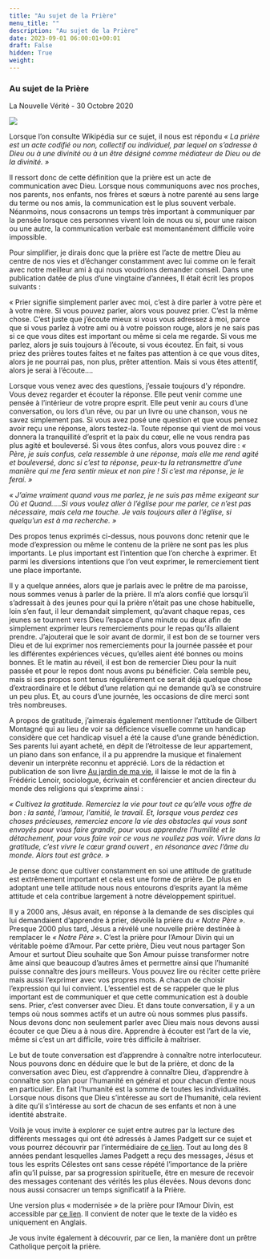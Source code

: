 ```yaml
---
title: "Au sujet de la Prière"
menu_title: ""
description: "Au sujet de la Prière"
date: 2023-09-01 06:00:01+00:01
draft: False
hidden: True
weight:
---
```

### Au sujet de la Prière

La Nouvelle Vérité - 30 Octobre 2020

![](16-fr-blog/au-sujet-de-la-prière.webp)

Lorsque l’on consulte Wikipédia sur ce sujet, il nous est répondu *« La prière est un acte codifié ou non, collectif ou individuel, par lequel on s’adresse à Dieu ou à une divinité ou à un être désigné comme médiateur de Dieu ou de la divinité. »*

Il ressort donc de cette définition que la prière est un acte de communication avec Dieu. Lorsque nous communiquons avec nos proches, nos parents, nos enfants, nos frères et sœurs à notre parenté au sens large du terme ou nos amis, la communication est le plus souvent verbale. Néanmoins, nous consacrons un temps très important à communiquer par la pensée lorsque ces personnes vivent loin de nous ou si, pour une raison ou une autre, la communication verbale est momentanément difficile voire impossible.

Pour simplifier, je dirais donc que la prière est l’acte de mettre Dieu au centre de nos vies et d’échanger constamment avec lui comme on le ferait avec notre meilleur ami à qui nous voudrions demander conseil. Dans une publication datée de plus d’une vingtaine d’années, Il était écrit les propos suivants :

« Prier signifie simplement parler avec moi, c’est à dire parler à votre père et à votre mère. Si vous pouvez parler, alors vous pouvez prier. C’est la même chose. C’est juste que j’écoute mieux si vous vous adressez à moi, parce que si vous parlez à votre ami ou à votre poisson rouge, alors je ne sais pas si ce que vous dites est important ou même si cela me regarde. Si vous me parlez, alors je suis toujours à l’écoute, si vous écoutez. En fait, si vous priez des prières toutes faites et ne faites pas attention à ce que vous dites, alors je ne pourrai pas, non plus, prêter attention. Mais si vous êtes attentif, alors je serai à l’écoute….

Lorsque vous venez avec des questions, j’essaie toujours d’y répondre. Vous devez regarder et écouter la réponse. Elle peut venir comme une pensée à l’intérieur de votre propre esprit. Elle peut venir au cours d’une conversation, ou lors d’un rêve, ou par un livre ou une chanson, vous ne savez simplement pas. Si vous avez posé une question et que vous pensez avoir reçu une réponse, alors testez-la. Toute réponse qui vient de moi vous donnera la tranquillité d’esprit et la paix du cœur, elle ne vous rendra pas plus agité et bouleversé. Si vous êtes confus, alors vous pouvez dire : *« Père, je suis confus, cela ressemble à une réponse, mais elle me rend agité et bouleversé, donc si c’est ta réponse, peux-tu la retransmettre d’une manière qui me fera sentir mieux et non pire ! Si c’est ma réponse, je le ferai. »*

*« J’aime vraiment quand vous me parlez, je ne suis pas même exigeant sur Où et Quand…..Si vous voulez aller à l’église pour me parler, ce n’est pas nécessaire, mais cela me touche. Je vais toujours aller à l’église, si quelqu’un est à ma recherche. »*

Des propos tenus exprimés ci-dessus, nous pouvons donc retenir que le mode d’expression ou même le contenu de la prière ne sont pas les plus importants. Le plus important est l’intention que l’on cherche à exprimer. Et parmi les diversions intentions que l’on veut exprimer, le remerciement tient une place importante.

Il y a quelque années, alors que je parlais avec le prêtre de ma paroisse, nous sommes venus à parler de la prière. Il m’a alors confié que lorsqu’il s’adressait à des jeunes pour qui la prière n’était pas une chose habituelle, loin s’en faut, il leur demandait simplement, qu’avant chaque repas, ces jeunes se tournent vers Dieu l’espace d’une minute ou deux afin de simplement exprimer leurs remerciements pour le repas qu’ils allaient prendre. J’ajouterai que le soir avant de dormir, il est bon de se tourner vers Dieu et de lui exprimer nos remerciements pour la journée passée et pour les différentes expériences vécues, qu’elles aient été bonnes ou moins bonnes. Et le matin au réveil, il est bon de remercier Dieu pour la nuit passée et pour le repos dont nous avons pu bénéficier. Cela semble peu, mais si ses propos sont tenus régulièrement ce serait déjà quelque chose d’extraordinaire et le début d’une relation qui ne demande qu’à se construire un peu plus. Et, au cours d’une journée, les occasions de dire merci sont très nombreuses.

A propos de gratitude, j’aimerais également mentionner l’attitude de Gilbert Montagné qui au lieu de voir sa déficience visuelle comme un handicap considère que cet handicap visuel a été la cause d’une grande bénédiction. Ses parents lui ayant acheté, en dépit de l’étroitesse de leur appartement, un piano dans son enfance, il a pu apprendre la musique et finalement devenir un interprète reconnu et apprécié. Lors de la rédaction et publication de son livre [Au jardin de ma vie](https://editions.flammarion.com/au-jardin-de-ma-vie/9782081436466), il laisse le mot de la fin à Frédéric Lenoir, sociologue, écrivain et conférencier et ancien directeur du monde des religions qui s’exprime ainsi :

*« Cultivez la gratitude. Remerciez la vie pour tout ce qu’elle vous offre de bon : la santé, l’amour, l’amitié, le travail. Et, lorsque vous perdez ces choses précieuses, remerciez encore la vie des obstacles qui vous sont envoyés pour vous faire grandir, pour vous apprendre l’humilité et le détachement, pour vous faire voir ce vous ne vouliez pas voir. Vivre dans la gratitude, c’est vivre le cœur grand ouvert , en résonance avec l’âme du monde. Alors tout est grâce. »*

Je pense donc que cultiver constamment en soi une attitude de gratitude est extrêmement important et cela est une forme de prière. De plus en adoptant une telle attitude nous nous entourons d’esprits ayant la même attitude et cela contribue largement à notre développement spirituel.

Il y a 2000 ans, Jésus avait, en réponse à la demande de ses disciples qui lui demandaient d’apprendre à prier, dévoilé la prière du *« Notre Père »*. Presque 2000 plus tard, Jésus a révélé une nouvelle prière destinée à remplacer le *« Notre Père »*. C’est la prière pour l’Amour Divin qui un véritable poème d’Amour. Par cette prière, Dieu veut nous partager Son Amour et surtout Dieu souhaite que Son Amour puisse transformer notre âme ainsi que beaucoup d’autres âmes et permettre ainsi que l’humanité puisse connaître des jours meilleurs. Vous pouvez lire ou réciter cette prière mais aussi l’exprimer avec vos propres mots. A chacun de choisir l’expression qui lui convient. L’essentiel est de se rappeler que le plus important est de communiquer et que cette communication est à double sens. Prier, c’est converser avec Dieu. Et dans toute conversation, il y a un temps où nous sommes actifs et un autre où nous sommes plus passifs. Nous devons donc non seulement parler avec Dieu mais nous devons aussi écouter ce que Dieu a à nous dire. Apprendre à écouter est l’art de la vie, même si c’est un art difficile, voire très difficile à maîtriser.

Le but de toute conversation est d’apprendre à connaître notre interlocuteur. Nous pouvons donc en déduire que le but de la prière, et donc de la conversation avec Dieu, est d’apprendre à connaître Dieu, d’apprendre à connaître son plan pour l’humanité en général et pour chacun d’entre nous en particulier. En fait l’humanité est la somme de toutes les individualités. Lorsque nous disons que Dieu s’intéresse au sort de l’humanité, cela revient à dite qu’il s’intéresse au sort de chacun de ses enfants et non à une identité abstraite.

Voilà je vous invite à explorer ce sujet entre autres par la lecture des différents messages qui ont été adressés à James Padgett sur ce sujet et vous pourrez découvrir par l’intermédiaire de [ce lien](https://lanouvellenaissance.com/tag/priere/). Tout au long des 8 années pendant lesquelles James Padgett a reçu des messages, Jésus et tous les esprits Célestes ont sans cesse répété l’importance de la prière afin qu’il puisse, par sa progression spirituelle, être en mesure de recevoir des messages contenant des vérités les plus élevées. Nous devons donc nous aussi consacrer un temps significatif à la Prière.

Une version plus « modernisée » de la prière pour l’Amour Divin, est accessible par [ce lien](https://www.youtube.com/watch?v=d_4NDWQ5glE). Il convient de noter que le texte de la vidéo es uniquement en Anglais.

Je vous invite également à découvrir, par ce lien, la manière dont un prêtre Catholique perçoit la prière.